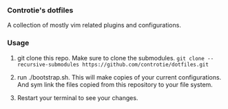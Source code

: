 ### Controtie's dotfiles ###
A collection of mostly vim related plugins and configurations.

### Usage ###
1. git clone this repo. Make sure to clone the submodules.
`git clone --recursive-submodules https://github.com/controtie/dotfiles.git`

2. run ./bootstrap.sh. This will make copies of your current configurations.
And sym link the files copied from this repository to your file system.

3. Restart your terminal to see your changes.
